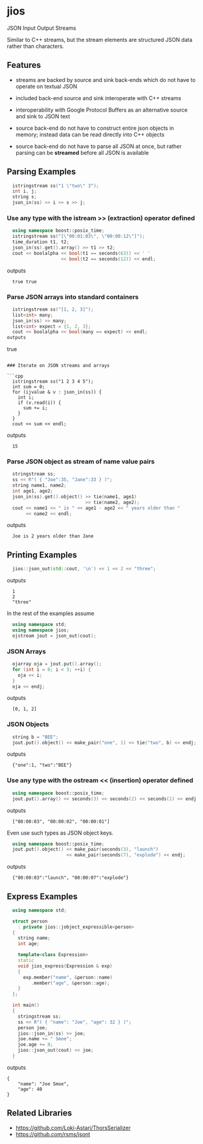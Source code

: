 jios
====

JSON Input Output Streams

Similar to C++ streams, but the stream elements are structured JSON data rather
than characters.

Features
--------

* streams are backed by source and sink back-ends which do not have to operate
  on textual JSON

* included back-end source and sink interoperate with C++ streams

* interoperability with Google Protocol Buffers as an alternative source and
  sink to JSON text

* source back-end do not have to construct entire json objects in memory;
  instead data can be read directly into C++ objects

* source back-end do not have to parse all JSON at once, but rather parsing can
  be **streamed** before all JSON is available


Parsing Examples
----------------
```cpp
  istringstream ss("1 \"two\" 3");
  int i, j;
  string s;
  json_in(ss) >> i >> s >> j;
```


### Use any type with the istream >> (extraction) operator defined

```cpp
  using namespace boost::posix_time;
  istringstream ss("[\"00:01:03\", \"00:00:12\"]");
  time_duration t1, t2;
  json_in(ss).get().array() >> t1 >> t2;
  cout << boolalpha << bool(t1 == seconds(63)) << ' '
                    << bool(t2 == seconds(12)) << endl;
```
outputs
```
  true true
```

### Parse JSON arrays into standard containers

```cpp
  istringstream ss("[1, 2, 3]");
  list<int> many;
  json_in(ss) >> many;
  list<int> expect = {1, 2, 3};
  cout << boolalpha << bool(many == expect) << endl;
outputs
```
  true
```

### Iterate on JSON streams and arrays

```cpp
  istringstream ss("1 2 3 4 5");
  int sum = 0;
  for (ijvalue & v : json_in(ss)) {
    int i;
    if (v.read(i)) {
      sum += i;
    }
  }
  cout << sum << endl;
```
outputs
```
  15
```

### Parse JSON object as stream of name value pairs

```cpp
  stringstream ss;
  ss << R"( { "Joe":35, "Jane":33 } )";
  string name1, name2;
  int age1, age2;
  json_in(ss).get().object() >> tie(name1, age1)
                             >> tie(name2, age2);
  cout << name1 << " is " << age1 - age2 << " years older than "
       << name2 << endl;
```
outputs
```
  Joe is 2 years older than Jane 
```


Printing Examples
-----------------

```cpp
  jios::json_out(std::cout, '\n') << 1 << 2 << "three";
```
outputs
```
  1
  2
  "three"
```

In the rest of the examples assume

```cpp
  using namespace std;
  using namespace jios;
  ojstream jout = json_out(cout);
```

### JSON Arrays

```cpp
  ojarray oja = jout.put().array();
  for (int i = 0; i < 3; ++i) {
    oja << i;
  }
  oja << endj;
```
outputs
```
  [0, 1, 2]
```

### JSON Objects

```cpp
  string b = "BEE";
  jout.put().object() << make_pair("one", 1) << tie("two", b) << endj;
```
outputs
```
  {"one":1, "two":"BEE"}
```

### Use any type with the ostream << (insertion) operator defined

```cpp
  using namespace boost::posix_time;
  jout.put().array() << seconds(3) << seconds(2) << seconds(1) << endj;
```
outputs
```
  ["00:00:03", "00:00:02", "00:00:01"]
```

Even use such types as JSON object keys.

```cpp
  using namespace boost::posix_time;
  jout.put().object() << make_pair(seconds(3), "launch")
                      << make_pair(seconds(7), "explode") << endj;
```
outputs
```
  {"00:00:03":"launch", "00:00:07":"explode"}
```

Express Examples
----------------

```cpp
  using namespace std;

  struct person
    : private jios::jobject_expressible<person>
  {
    string name;
    int age;

    template<class Expression>
    static
    void jios_express(Expression & exp)
    {
      exp.member("name", &person::name)
         .member("age", &person::age);
    }
  };

  int main()
  {
    stringstream ss;
    ss << R"( { "name": "Joe", "age": 32 } )";
    person joe;
    jios::json_in(ss) >> joe;
    joe.name += " Smoe";
    joe.age += 8;
    jios::json_out(cout) << joe;
  }
```
outputs
```
{
    "name": "Joe Smoe",
    "age": 40
}
```


Related Libraries
-----------------

* https://github.com/Loki-Astari/ThorsSerializer
* https://github.com/rsms/jsont

